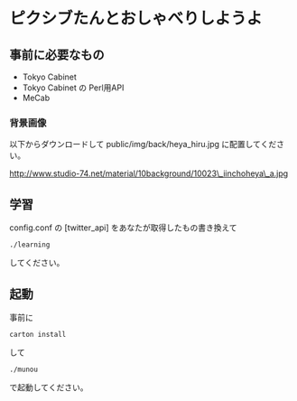 # ピクシブたんとおしゃべりしようよ

## 事前に必要なもの

- Tokyo Cabinet
- Tokyo Cabinet の Perl用API
- MeCab

### 背景画像

以下からダウンロードして public/img/back/heya\_hiru.jpg に配置してください。

http://www.studio-74.net/material/10background/10023\_iinchoheya\_a.jpg


## 学習

config.conf の [twitter\_api] をあなたが取得したもの書き換えて

```
./learning
```

してください。

## 起動

事前に

```
carton install
```

して

```
./munou
```

で起動してください。
